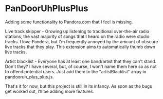 # PanDoorUhPlusPlus
Adding some functionality to Pandora.com that I feel is missing.

Live track skipper - Growing up listening to traditional over-the-air radio stations, the vast majority of songs that I heard on the radio were studio tracks. I love Pandora, but I'm frequently annoyed by the amount of obscure live tracks that they play. This extension aims to automatically thumb down live tracks.

Artist blacklist - Everyone has at least one band/artist that they can't stand. Don't they? I have several, but, of course, I won't name them here so as not to offend potential users. Just add them to the "artistBlacklist" array in pandooruh_plus_plus.js.

That's it for now, but this project is still in its infancy. As soon as the bugs get worked out, I'll be adding more features.
